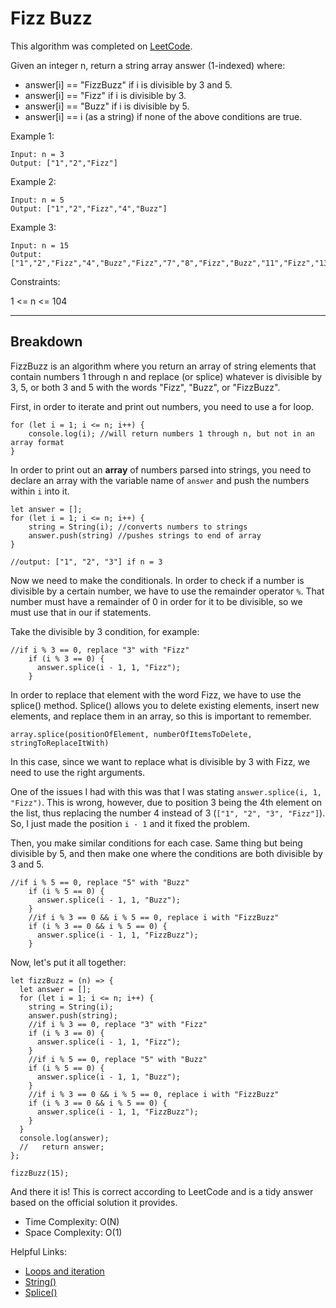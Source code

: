 # Fizz Buzz

This algorithm was completed on [LeetCode](https://leetcode.com/problems/fizz-buzz/).

Given an integer n, return a string array answer (1-indexed) where:

- answer[i] == "FizzBuzz" if i is divisible by 3 and 5.
- answer[i] == "Fizz" if i is divisible by 3.
- answer[i] == "Buzz" if i is divisible by 5.
- answer[i] == i (as a string) if none of the above conditions are true.

Example 1:

```
Input: n = 3
Output: ["1","2","Fizz"]
```

Example 2:

```
Input: n = 5
Output: ["1","2","Fizz","4","Buzz"]
```

Example 3:

```
Input: n = 15
Output: ["1","2","Fizz","4","Buzz","Fizz","7","8","Fizz","Buzz","11","Fizz","13","14","FizzBuzz"]
```

Constraints:

1 <= n <= 104

---

## Breakdown

FizzBuzz is an algorithm where you return an array of string elements that contain numbers 1 through n and replace (or splice) whatever is divisible by 3, 5, or both 3 and 5 with the words "Fizz", "Buzz", or "FizzBuzz".

First, in order to iterate and print out numbers, you need to use a for loop.

```
for (let i = 1; i <= n; i++) {
    console.log(i); //will return numbers 1 through n, but not in an array format
}
```

In order to print out an **array** of numbers parsed into strings, you need to declare an array with the variable name of `answer` and push the numbers within `i` into it.

```
let answer = [];
for (let i = 1; i <= n; i++) {
    string = String(i); //converts numbers to strings
    answer.push(string) //pushes strings to end of array
}

//output: ["1", "2", "3"] if n = 3
```

Now we need to make the conditionals. In order to check if a number is divisible by a certain number, we have to use the remainder operator `%`. That number must have a remainder of 0 in order for it to be divisible, so we must use that in our if statements.

Take the divisible by 3 condition, for example:

```
//if i % 3 == 0, replace "3" with "Fizz"
    if (i % 3 == 0) {
      answer.splice(i - 1, 1, "Fizz");
    }
```

In order to replace that element with the word Fizz, we have to use the splice() method. Splice() allows you to delete existing elements, insert new elements, and replace them in an array, so this is important to remember.

```
array.splice(positionOfElement, numberOfItemsToDelete, stringToReplaceItWith)
```

In this case, since we want to replace what is divisible by 3 with Fizz, we need to use the right arguments.

One of the issues I had with this was that I was stating `answer.splice(i, 1, "Fizz")`. This is wrong, however, due to position 3 being the 4th element on the list, thus replacing the number 4 instead of 3 (`["1", "2", "3", "Fizz"]`). So, I just made the position `i - 1` and it fixed the problem.

Then, you make similar conditions for each case. Same thing but being divisible by 5, and then make one where the conditions are both divisible by 3 and 5.

```
//if i % 5 == 0, replace "5" with "Buzz"
    if (i % 5 == 0) {
      answer.splice(i - 1, 1, "Buzz");
    }
    //if i % 3 == 0 && i % 5 == 0, replace i with "FizzBuzz"
    if (i % 3 == 0 && i % 5 == 0) {
      answer.splice(i - 1, 1, "FizzBuzz");
    }
```

Now, let's put it all together:

```
let fizzBuzz = (n) => {
  let answer = [];
  for (let i = 1; i <= n; i++) {
    string = String(i);
    answer.push(string);
    //if i % 3 == 0, replace "3" with "Fizz"
    if (i % 3 == 0) {
      answer.splice(i - 1, 1, "Fizz");
    }
    //if i % 5 == 0, replace "5" with "Buzz"
    if (i % 5 == 0) {
      answer.splice(i - 1, 1, "Buzz");
    }
    //if i % 3 == 0 && i % 5 == 0, replace i with "FizzBuzz"
    if (i % 3 == 0 && i % 5 == 0) {
      answer.splice(i - 1, 1, "FizzBuzz");
    }
  }
  console.log(answer);
  //   return answer;
};

fizzBuzz(15);
```

And there it is! This is correct according to LeetCode and is a tidy answer based on the official solution it provides.

- Time Complexity: O(N)
- Space Complexity: O(1)

Helpful Links:

- [Loops and iteration](https://developer.mozilla.org/en-US/docs/Web/JavaScript/Guide/Loops_and_iteration)
- [String()](https://www.w3schools.com/jsref/jsref_string.asp)
- [Splice()](https://www.javascripttutorial.net/javascript-array-splice/)
